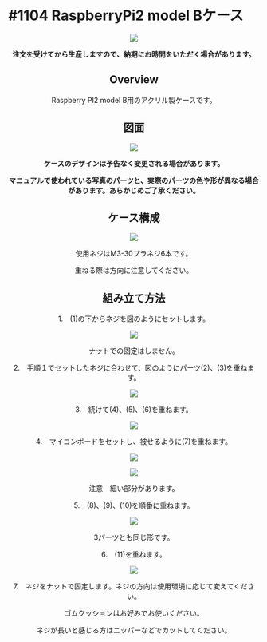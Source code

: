 # #1104 RaspberryPi2 model Bケース
<center>

![](./img/1104_case_raspberrypi.jpg)
<!--COLORME-->

**注文を受けてから生産しますので、納期にお時間をいただく場合があります。**

## Overview
Raspberry PI2 model B用のアクリル製ケースです。

## 図面

![](./img/1104_case_raspberrypi_cad.jpg)

**ケースのデザインは予告なく変更される場合があります。**

**マニュアルで使われている写真のパーツと、実際のパーツの色や形が異なる場合があります。あらかじめご了承ください。**

## ケース構成

![](./img/raspb2b_00.jpg)

使用ネジはM3-30プラネジ6本です。

重ねる際は方向に注意してください。

## 組み立て方法
1.　(1)の下からネジを図のようにセットします。

![](./img/raspb2b_01.jpg)

ナットでの固定はしません。

2.　手順１でセットしたネジに合わせて、図のようにパーツ(2)、(3)を重ねます。

![](./img/raspb2b_02.jpg)

3.　続けて(4)、(5)、(6)を重ねます。

![](./img/raspb2b_03.jpg)

4.　マイコンボードをセットし、被せるように(7)を重ねます。

![](./img/raspb2b_04.jpg)

![](./img/raspb2b_05.jpg)

注意　細い部分があります。

5.　(8)、(9)、(10)を順番に重ねます。

![](./img/raspb2b_06.jpg)

3パーツとも同じ形です。

6.　(11)を重ねます。

![](./img/raspb2b_07.jpg)

7.　ネジをナットで固定します。ネジの方向は使用環境に応じて変えてください。

ゴムクッションはお好みでお使いください。

ネジが長いと感じる方はニッパーなどでカットしてください。
